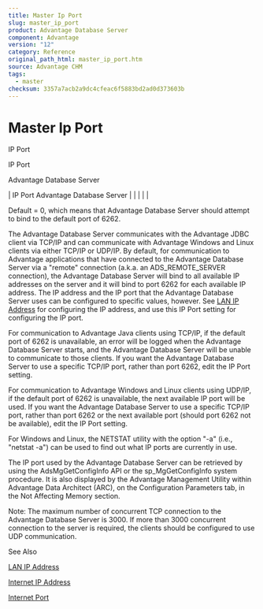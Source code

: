 ```yaml
---
title: Master Ip Port
slug: master_ip_port
product: Advantage Database Server
component: Advantage
version: "12"
category: Reference
original_path_html: master_ip_port.htm
source: Advantage CHM
tags:
  - master
checksum: 3357a7acb2a9dc4cfeac6f5883bd2ad0d373603b
---
```


# Master Ip Port

IP Port

IP Port

Advantage Database Server

| IP Port  Advantage Database Server |  |  |  |  |

Default = 0, which means that Advantage Database Server should attempt to bind to the default port of 6262.

The Advantage Database Server communicates with the Advantage JDBC client via TCP/IP and can communicate with Advantage Windows and Linux clients via either TCP/IP or UDP/IP. By default, for communication to Advantage applications that have connected to the Advantage Database Server via a "remote" connection (a.k.a. an ADS\_REMOTE\_SERVER connection), the Advantage Database Server will bind to all available IP addresses on the server and it will bind to port 6262 for each available IP address. The IP address and the IP port that the Advantage Database Server uses can be configured to specific values, however. See [LAN IP Address](master_lan_ip_address.md) for configuring the IP address, and use this IP Port setting for configuring the IP port.

For communication to Advantage Java clients using TCP/IP, if the default port of 6262 is unavailable, an error will be logged when the Advantage Database Server starts, and the Advantage Database Server will be unable to communicate to those clients. If you want the Advantage Database Server to use a specific TCP/IP port, rather than port 6262, edit the IP Port setting.

For communication to Advantage Windows and Linux clients using UDP/IP, if the default port of 6262 is unavailable, the next available IP port will be used. If you want the Advantage Database Server to use a specific TCP/IP port, rather than port 6262 or the next available port (should port 6262 not be available), edit the IP Port setting.

For Windows and Linux, the NETSTAT utility with the option "-a" (i.e., "netstat -a") can be used to find out what IP ports are currently in use.

The IP port used by the Advantage Database Server can be retrieved by using the AdsMgGetConfigInfo API or the sp\_MgGetConfigInfo system procedure. It is also displayed by the Advantage Management Utility within Advantage Data Architect (ARC), on the Configuration Parameters tab, in the Not Affecting Memory section.

Note: The maximum number of concurrent TCP connection to the Advantage Database Server is 3000. If more than 3000 concurrent connection to the server is required, the clients should be configured to use UDP communication.

See Also

[LAN IP Address](master_lan_ip_address.md)

[Internet IP Address](master_internet_ip_address.md)

[Internet Port](master_internet_port.md)
